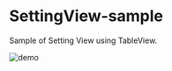 # SettingView-sample
Sample of Setting View using TableView.

![demo](https://raw.githubusercontent.com/wiki/Toshiyana/SettingView-sample/images/sample.gif)
